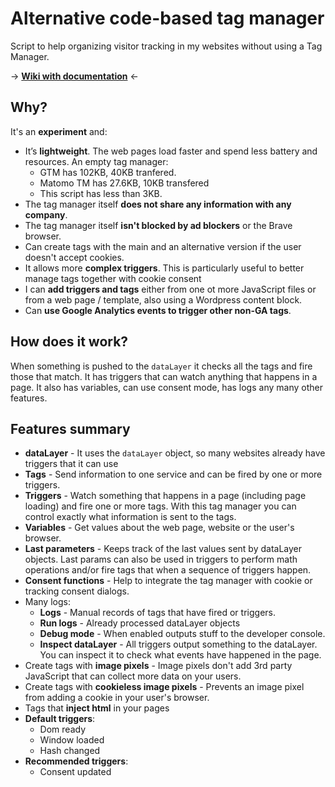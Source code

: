 # Alternative code-based tag manager

Script to help organizing visitor tracking in my websites without using a Tag Manager.

&rarr; **[Wiki with documentation](https://github.com/osvik/alt-tag-manager/wiki)** &larr;

## Why?

It's an **experiment** and:

- It’s **lightweight**. The web pages load faster and spend less battery and resources. An empty tag manager:
  - GTM has 102KB, 40KB tranfered.
  - Matomo TM has 27.6KB, 10KB transfered
  - This script has less than 3KB. 
- The tag manager itself **does not share any information with any company**.
- The tag manager itself **isn't blocked by ad blockers** or the Brave browser.
- Can create tags with the main and an alternative version if the user doesn't accept cookies.
- It allows more **complex triggers**. This is particularly useful to better manage tags together with cookie consent
- I can **add triggers and tags** either from one ot more JavaScript files or from a web page / template, also using a Wordpress content block.
- Can **use Google Analytics events to trigger other non-GA tags**.

## How does it work?

When something is pushed to the `dataLayer` it checks all the tags and fire those that match. It has triggers that can watch anything that happens in a page. It also has variables, can use consent mode, has logs any many other features. 

## Features summary

- **dataLayer** - It uses the `dataLayer` object, so many websites already have triggers that it can use
- **Tags** - Send information to one service and can be fired by one or more triggers.
- **Triggers** - Watch something that happens in a page (including page loading) and fire one or more tags. With this tag manager you can control exactly what information is sent to the tags.
- **Variables** - Get values about the web page, website or the user's browser.
- **Last parameters** - Keeps track of the last values sent by dataLayer objects. Last params can also be used in triggers to perform math operations and/or fire tags that when a sequence of triggers happen. 
- **Consent functions** - Help to integrate the tag manager with cookie or tracking consent dialogs.
- Many logs:
  - **Logs** - Manual records of tags that have fired or triggers.
  - **Run logs** - Already processed dataLayer objects
  - **Debug mode** - When enabled outputs stuff to the developer console.
  - **Inspect dataLayer** - All triggers output something to the dataLayer. You can inspect it to check what events have happened in the page.
- Create tags with **image pixels** - Image pixels don't add 3rd party JavaScript that can collect more data on your users.
- Create tags with **cookieless image pixels** - Prevents an image pixel from adding a cookie in your user's browser. 
- Tags that **inject html** in your pages
- **Default triggers**:
  - Dom ready
  - Window loaded
  - Hash changed
- **Recommended triggers**:
  - Consent updated
